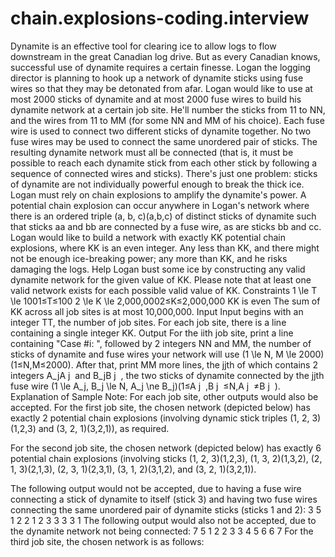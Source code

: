 # chain.explosions-coding.interview

Dynamite is an effective tool for clearing ice to allow logs to flow downstream in the great Canadian log drive. But as every Canadian knows, successful use of dynamite requires a certain finesse. Logan the logging director is planning to hook up a network of dynamite sticks using fuse wires so that they may be detonated from afar.
Logan would like to use at most 2000 sticks of dynamite and at most 2000 fuse wires to build his dynamite network at a certain job site. He'll number the sticks from 11 to NN, and the wires from 11 to MM (for some NN and MM of his choice). Each fuse wire is used to connect two different sticks of dynamite together. No two fuse wires may be used to connect the same unordered pair of sticks. The resulting dynamite network must all be connected (that is, it must be possible to reach each dynamite stick from each other stick by following a sequence of connected wires and sticks).
There's just one problem: sticks of dynamite are not individually powerful enough to break the thick ice. Logan must rely on chain explosions to amplify the dynamite's power. A potential chain explosion can occur anywhere in Logan's network where there is an ordered triple (a, b, c)(a,b,c) of distinct sticks of dynamite such that sticks aa and bb are connected by a fuse wire, as are sticks bb and cc. Logan would like to build a network with exactly KK potential chain explosions, where KK is an even integer. Any less than KK, and there might not be enough ice-breaking power; any more than KK, and he risks damaging the logs.
Help Logan bust some ice by constructing any valid dynamite network for the given value of KK. Please note that at least one valid network exists for each possible valid value of KK.
Constraints
1 \le T \le 1001≤T≤100
2 \le K \le 2,000,0002≤K≤2,000,000
KK is even
The sum of KK across all job sites is at most 10,000,000.
Input
Input begins with an integer TT, the number of job sites. For each job site, there is a line containing a single integer KK.
Output
For the iith job site, print a line containing "Case #i: ", followed by 2 integers NN and MM, the number of sticks of dynamite and fuse wires your network will use (1 \le N, M \le 2000)(1≤N,M≤2000). After that, print MM more lines, the jjth of which contains 2 integers A_jA 
j
​	  and B_jB 
j
​	 , the two sticks of dynamite connected by the jjth fuse wire (1 \le A_j, B_j \le N, A_j \ne B_j)(1≤A 
j
​	 ,B 
j
​	 ≤N,A 
j
​	 ≠B 
j
​	 ).
Explanation of Sample
Note: For each job site, other outputs would also be accepted.
For the first job site, the chosen network (depicted below) has exactly 2 potential chain explosions (involving dynamic stick triples (1, 2, 3)(1,2,3) and (3, 2, 1)(3,2,1)), as required.

For the second job site, the chosen network (depicted below) has exactly 6 potential chain explosions (involving sticks (1, 2, 3)(1,2,3), (1, 3, 2)(1,3,2), (2, 1, 3)(2,1,3), (2, 3, 1)(2,3,1), (3, 1, 2)(3,1,2), and (3, 2, 1)(3,2,1)).

The following output would not be accepted, due to having a fuse wire connecting a stick of dynamite to itself (stick 3) and having two fuse wires connecting the same unordered pair of dynamite sticks (sticks 1 and 2):
3 5
1 2
2 1
2 3
3 3
3 1
The following output would also not be accepted, due to the dynamite network not being connected:
7 5
1 2
2 3
3 4
5 6
6 7
For the third job site, the chosen network is as follows:
